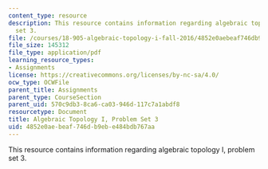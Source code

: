 ```yaml
---
content_type: resource
description: This resource contains information regarding algebraic topology I, problem
  set 3.
file: /courses/18-905-algebraic-topology-i-fall-2016/4852e0aebeaf746db9ebe484bdb767aa_MIT18_905F16_pset3.pdf
file_size: 145312
file_type: application/pdf
learning_resource_types:
- Assignments
license: https://creativecommons.org/licenses/by-nc-sa/4.0/
ocw_type: OCWFile
parent_title: Assignments
parent_type: CourseSection
parent_uid: 570c9db3-8ca6-ca03-946d-117c7a1abdf8
resourcetype: Document
title: Algebraic Topology I, Problem Set 3
uid: 4852e0ae-beaf-746d-b9eb-e484bdb767aa
---
```

This resource contains information regarding algebraic topology I, problem set 3.